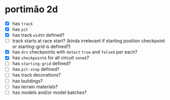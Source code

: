 # portimão 2d

- [x] has `track`
- [x] has `pit`
- [x] has track `width` defined?
- [ ] track starts at race start? (kinda irrelevant if starting position checkpoint or starting-grid is defined?)
- [x] has `drs` checkpoints with `detect` `true` and `false`s per each?
- [x] has `checkpoint`s for all circuit `zone`s?
- [ ] has `starting-grid` defined?
- [ ] has `pit-stop` defined?
- [ ] has track decorations?
- [ ] has buildings?
- [ ] has terrain materials?
- [ ] has models and/or model batches?
